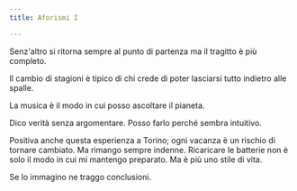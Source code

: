 ```yaml
---
title: Aforismi I

---
```

Senz'altro si ritorna sempre al punto di partenza ma il tragitto è più completo.   

Il cambio di stagioni è tipico di chi crede di poter lasciarsi tutto indietro alle spalle.   

La musica è il modo in cui posso ascoltare il pianeta.  

Dico verità senza argomentare. Posso farlo perché sembra intuitivo.  

Positiva anche questa esperienza a Torino; ogni vacanza è un rischio di tornare cambiato. Ma rimango sempre indenne. Ricaricare le batterie non è solo il modo in cui mi mantengo preparato. Ma è più uno stile di vita.  

Se lo immagino ne traggo conclusioni.  
